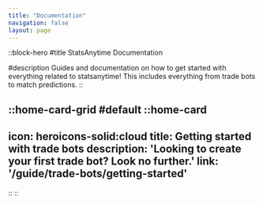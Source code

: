 ```yaml
---
title: "Documentation"
navigation: false
layout: page
---
```


::block-hero
#title
StatsAnytime Documentation

#description
Guides and documentation on how to get started with everything related to statsanytime! This includes everything from trade bots to match predictions.
::

::home-card-grid
#default
::home-card
---
icon: heroicons-solid:cloud
title: Getting started with trade bots
description: 'Looking to create your first trade bot? Look no further.'
link: '/guide/trade-bots/getting-started'
---
::
::